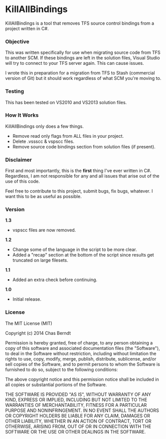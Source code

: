 # KillAllBindings
KillAllBindings is a tool that removes TFS source control bindings from a project written in C#.

### Objective
This was written specifically for use when migrating source code from TFS to another SCM. If these bindings are left in the solution files, Visual Studio will try to connect to your TFS server again. This can cause issues.

I wrote this in preparation for a migration from TFS to Stash (commercial version of Git) but it should work regardless of what SCM you're moving to.

### Testing
This has been tested on VS2010 and VS2013 solution files. 

### How It Works
KillAllBindings only does a few things.
- Remove read only flags from ALL files in your project.
- Delete .vssscc & vspscc files.
- Remove source code bindings section from solution files (if present).

### Disclaimer
First and most importantly, this is the <b>first</b> thing I've ever written in C#. Regardless, I am not responsible for any and all issues that arise out of the use of this code.

Feel free to contribute to this project, submit bugs, fix bugs, whatever. I want this to be as useful as possible.

### Version
<b>1.3</b>
- vspscc files are now removed.

<b>1.2</b>
- Change some of the language in the script to be more clear.
- Added a "recap" section at the bottom of the script since results get truncated on large filesets.

<b>1.1</b>
- Added an extra check before continuing.

<b>1.0</b>
- Initial release.

### License
The MIT License (MIT)

Copyright (c) 2014 Chas Berndt

Permission is hereby granted, free of charge, to any person obtaining a copy
of this software and associated documentation files (the "Software"), to deal
in the Software without restriction, including without limitation the rights
to use, copy, modify, merge, publish, distribute, sublicense, and/or sell
copies of the Software, and to permit persons to whom the Software is
furnished to do so, subject to the following conditions:

The above copyright notice and this permission notice shall be included in
all copies or substantial portions of the Software.

THE SOFTWARE IS PROVIDED "AS IS", WITHOUT WARRANTY OF ANY KIND, EXPRESS OR
IMPLIED, INCLUDING BUT NOT LIMITED TO THE WARRANTIES OF MERCHANTABILITY,
FITNESS FOR A PARTICULAR PURPOSE AND NONINFRINGEMENT. IN NO EVENT SHALL THE
AUTHORS OR COPYRIGHT HOLDERS BE LIABLE FOR ANY CLAIM, DAMAGES OR OTHER
LIABILITY, WHETHER IN AN ACTION OF CONTRACT, TORT OR OTHERWISE, ARISING FROM,
OUT OF OR IN CONNECTION WITH THE SOFTWARE OR THE USE OR OTHER DEALINGS IN
THE SOFTWARE.